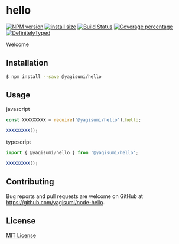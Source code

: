 # hello

[![NPM version][npm-image]][npm-url] [![install size][packagephobia-image]][packagephobia-url] [![Build Status][travis-image]][travis-url] [![Coverage percentage][coveralls-image]][coveralls-url] [![DefinitelyTyped][dts-image]][dts-url]

Welcome

## Installation

```sh
$ npm install --save @yagisumi/hello
```

## Usage

javascript
```js
const XXXXXXXXX = require('@yagisumi/hello').hello;

XXXXXXXXX();
```

typescript
```ts
import { @yagisumi/hello } from '@yagisumi/hello';

XXXXXXXXX();
```

## Contributing

Bug reports and pull requests are welcome on GitHub at https://github.com/yagisumi/node-hello.

## License

[MIT License](https://opensource.org/licenses/MIT)

[npm-image]: https://img.shields.io/npm/v/@yagisumi/hello.svg?style=flat-square
[npm-url]: https://npmjs.org/package/@yagisumi/hello
[packagephobia-image]: https://flat.badgen.net/packagephobia/install/@yagisumi/hello
[packagephobia-url]: https://packagephobia.now.sh/result?p=@yagisumi/hello
[travis-image]: https://img.shields.io/travis/yagisumi/node-hello.svg?style=flat-square
[travis-url]: https://travis-ci.org/yagisumi/node-hello
[coveralls-image]: https://img.shields.io/coveralls/yagisumi/node-hello/badge.svg?style=flat-square
[coveralls-url]: https://coveralls.io/r/yagisumi/node-hello
[dts-image]: https://img.shields.io/badge/DefinitelyTyped-.d.ts-blue.svg?style=flat-square
[dts-url]: http://definitelytyped.org
